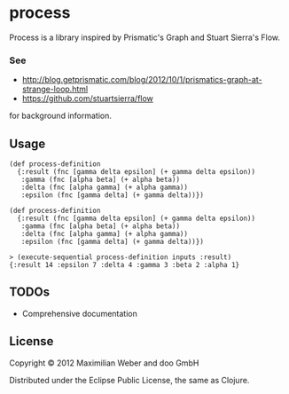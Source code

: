 # process

Process is a library inspired by Prismatic's Graph and Stuart Sierra's Flow.

### See

* http://blog.getprismatic.com/blog/2012/10/1/prismatics-graph-at-strange-loop.html
* https://github.com/stuartsierra/flow

for background information.

## Usage

    (def process-definition
      {:result (fnc [gamma delta epsilon] (+ gamma delta epsilon))
       :gamma (fnc [alpha beta] (+ alpha beta))
       :delta (fnc [alpha gamma] (+ alpha gamma))
       :epsilon (fnc [gamma delta] (+ gamma delta))})
 
    (def process-definition
      {:result (fnc [gamma delta epsilon] (+ gamma delta epsilon))
       :gamma (fnc [alpha beta] (+ alpha beta))
       :delta (fnc [alpha gamma] (+ alpha gamma))
       :epsilon (fnc [gamma delta] (+ gamma delta))})
 
    > (execute-sequential process-definition inputs :result)
    {:result 14 :epsilon 7 :delta 4 :gamma 3 :beta 2 :alpha 1}

## TODOs

* Comprehensive documentation

## License

Copyright © 2012 Maximilian Weber and doo GmbH

Distributed under the Eclipse Public License, the same as Clojure.
